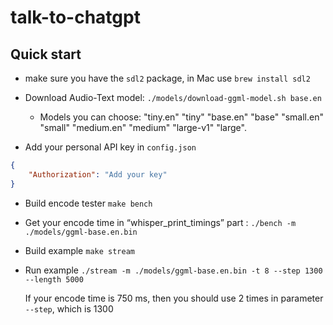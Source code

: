 # talk-to-chatgpt

## Quick start

- make sure you have the `sdl2` package, in Mac use `brew install sdl2`

- Download Audio-Text model: `./models/download-ggml-model.sh base.en`

  - Models you can choose: "tiny.en" "tiny" "base.en" "base" "small.en" "small" "medium.en" "medium" "large-v1" "large".

- Add your personal API key in `config.json`

```json
{
    "Authorization": "Add your key"
}
```

- Build encode tester `make bench`

- Get your encode time in “whisper_print_timings” part : `./bench -m ./models/ggml-base.en.bin`

- Build example  `make stream`

- Run example `./stream -m ./models/ggml-base.en.bin -t 8 --step 1300 --length 5000`

    If your encode time is 750 ms, then you should use 2 times in parameter `--step`, which is 1300


